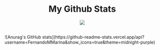 
<h1 align="center"> My Github Stats </h1>

<p align="center">
  <a href="https://skillicons.dev">
    <img src="https://skillicons.dev/icons?i=git,html,css,react,java,spring,msql" />
  </a>
</p>

<br>
  ![Anurag's GitHub stats](https://github-readme-stats.vercel.app/api?username=FernandoMMarina&show_icons=true&theme=midnight-purple)
<br>
  <!--
  [![Top Langs](https://github-readme-stats.vercel.app/api/top-langs/?username=FernandoMMarina&langs_count=8&theme=midnight-purple)](https://github.com/FernandoMMarina/github-readme-stats&theme=midnight-purple)
 
-->


<!--
**FernandoMMarina/FernandoMMarina** is a ✨ _special_ ✨ repository because its `README.md` (this file) appears on your GitHub profile.

Here are some ideas to get you started:


- 🔭 I’m currently working on ...
- 🌱 I’m currently learning ...
- 👯 I’m looking to collaborate on ...
- 🤔 I’m looking for help with ...
- 💬 Ask me about ...
- 📫 How to reach me: ...
- 😄 Pronouns: ...
- ⚡ Fun fact: ...
-->

